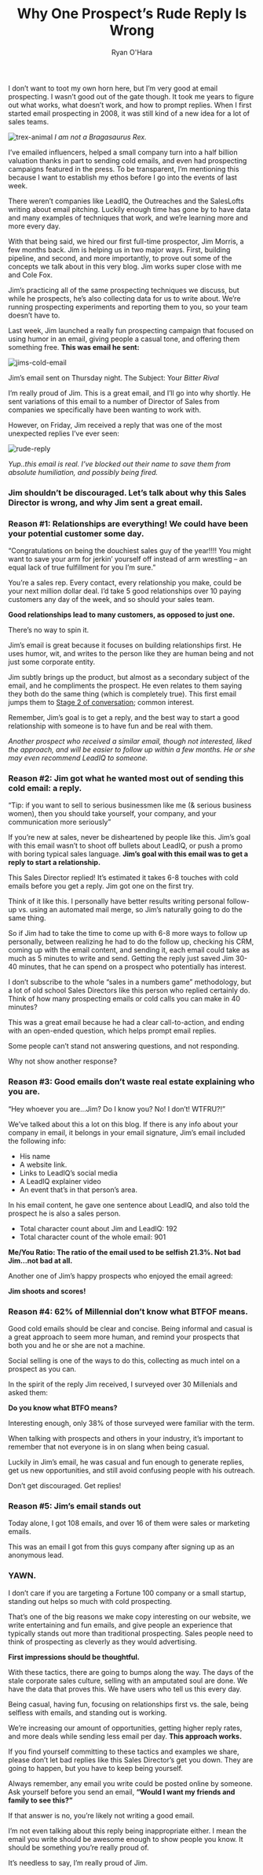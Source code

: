 ﻿---
layout: blog
title: Why One Prospect’s Rude Reply Is Wrong
description: One of my SDRs sent an entertaining cold email to generate opportunities. As many of you know, while we’re getting the wheels turning on LeadIQ, we’re actively prospecting using our own product to build our company. We believe that the best way to know what our customers are going through is do what they do everyday; send cold emails.
coverImage: /img/trex-animal.jpg
publishDate: Jul 19, 2016

author: Ryan O'Hara
authorProfile:  Ryan O'Hara has been an early employee at several startups helping them with marketing and prospecting tactics, including Dyn who was acquired by Oracle for $600+ million in 2016. He's had prospecting campaigns featured in Fortune, Mashable, and TheNextWeb. Ryan specializes in branding, business development, prospecting, and coaching people on how to make good digital first impressions. He also mentors two accelerators, The Iron Yard and The Alpha Loft, and hosts The Prospecting Podcast.
authorImage: /img/Ryan-OHara-Headshot.png
---

I don’t want to toot my own horn here, but I’m very good at email prospecting. I wasn’t good out of the gate though. It took me years to figure out what works, what doesn’t work, and how to prompt replies. When I first started email prospecting in 2008, it was still kind of a new idea for a lot of sales teams.

![trex-animal](/img/trex-animal.jpg) _I am not a Bragasaurus Rex._

I’ve emailed influencers, helped a small company turn into a half billion valuation thanks in part to sending cold emails, and even had prospecting campaigns featured in the press. To be transparent, I’m mentioning this because I want to establish my ethos before I go into the events of last week.

There weren’t companies like LeadIQ, the Outreaches and the SalesLofts writing about email pitching. Luckily enough time has gone by to have data and many examples of techniques that work, and we’re learning more and more every day.

With that being said, we hired our first full-time prospector, Jim Morris, a few months back. Jim is helping us in two major ways. First, building pipeline, and second, and more importantly, to prove out some of the concepts we talk about in this very blog. Jim works super close with me and Cole Fox.

Jim’s practicing all of the same prospecting techniques we discuss, but while he prospects, he’s also collecting data for us to write about. We’re running prospecting experiments and reporting them to you, so your team doesn’t have to.

Last week, Jim launched a really fun prospecting campaign that focused on using humor in an email, giving people a casual tone, and offering them something free. **This was email he sent:**

![jims-cold-email](/img/jims-cold-email.png)

Jim’s email sent on Thursday night. The Subject: Your _Bitter Rival_

I’m really proud of Jim. This is a great email, and I’ll go into why shortly. He sent variations of this email to a number of Director of Sales from companies we specifically have been wanting to work with.

However, on Friday, Jim received a reply that was one of the most unexpected replies I’ve ever seen:

![rude-reply](/img/rude-reply.png)

_Yup..this email is real. I’ve blocked out their name to save them from absolute humiliation, and possibly being fired._

### Jim shouldn’t be discouraged. Let’s talk about why this Sales Director is wrong, and why Jim sent a great email.

### Reason #1: Relationships are everything! We could have been your potential customer some day.

“Congratulations on being the douchiest sales guy of the year!!!! You might want to save your arm for jerkin’ yourself off instead of arm wrestling – an equal lack of true fulfillment for you I’m sure.”

You’re a sales rep. Every contact, every relationship you make, could be your next million dollar deal. I’d take 5 good relationships over 10 paying customers any day of the week, and so should your sales team.

**Good relationships lead to many customers, as opposed to just one.**

There’s no way to spin it.

Jim’s email is great because it focuses on building relationships first. He uses humor, wit, and writes to the person like they are human being and not just some corporate entity.

Jim subtly brings up the product, but almost as a secondary subject of the email, and he compliments the prospect. He even relates to them saying they both do the same thing (which is completely true). This first email jumps them to [Stage 2 of conversation](https://leadiq.io/learn/blog/2016/07/15/the-3-stages-of-conversation/); common interest.

Remember, Jim’s goal is to get a reply, and the best way to start a good relationship with someone is to have fun and be real with them.

_Another prospect who received a similar email, though not interested, liked the approach, and will be easier to follow up within a few months. He or she may even recommend LeadIQ to someone._

### Reason #2: Jim got what he wanted most out of sending this cold email: a reply.

“Tip: if you want to sell to serious businessmen like me (& serious business women), then you should take yourself, your company, and your communication more seriously”

If you’re new at sales, never be disheartened by people like this. Jim’s goal with this email wasn’t to shoot off bullets about LeadIQ, or push a promo with boring typical sales language. **Jim’s goal with this email was to get a reply to start a relationship.**

This Sales Director replied! It’s estimated it takes 6-8 touches with cold emails before you get a reply. Jim got one on the first try.

Think of it like this. I personally have better results writing personal follow-up vs. using an automated mail merge, so Jim’s naturally going to do the same thing.

So if Jim had to take the time to come up with 6-8 more ways to follow up personally, between realizing he had to do the follow up, checking his CRM, coming up with the email content, and sending it, each email could take as much as 5 minutes to write and send. Getting the reply just saved Jim 30-40 minutes, that he can spend on a prospect who potentially has interest.

I don’t subscribe to the whole “sales in a numbers game” methodology, but a lot of old school Sales Directors like this person who replied certainly do. Think of how many prospecting emails or cold calls you can make in 40 minutes?

This was a great email because he had a clear call-to-action, and ending with an open-ended question, which helps prompt email replies.

Some people can’t stand not answering questions, and not responding.

Why not show another response?

### Reason #3: Good emails don’t waste real estate explaining who you are.

“Hey whoever you are…Jim? Do I know you? No! I don’t! WTFRU?!”

We’ve talked about this a lot on this blog. If there is any info about your company in email, it belongs in your email signature, Jim’s email included the following info:

*   His name
*   A website link.
*   Links to LeadIQ’s social media
*   A LeadIQ explainer video
*   An event that’s in that person’s area.

In his email content, he gave one sentence about LeadIQ, and also told the prospect he is also a sales person.

*   Total character count about Jim and LeadIQ: 192
*   Total character count of the whole email: 901

**Me/You Ratio: The ratio of the email used to be selfish 21.3%. Not bad Jim…not bad at all.**

Another one of Jim’s happy prospects who enjoyed the email agreed:

**Jim shoots and scores!**

### Reason #4: 62% of Millennial don’t know what BTFOF means.

Good cold emails should be clear and concise. Being informal and casual is a great approach to seem more human, and remind your prospects that both you and he or she are not a machine.

Social selling is one of the ways to do this, collecting as much intel on a prospect as you can.

In the spirit of the reply Jim received, I surveyed over 30 Millenials and asked them:

**Do you know what BTFO means?**

Interesting enough, only 38% of those surveyed were familiar with the term.

When talking with prospects and others in your industry, it’s important to remember that not everyone is in on slang when being casual.

Luckily in Jim’s email, he was casual and fun enough to generate replies, get us new opportunities, and still avoid confusing people with his outreach.

Don’t get discouraged. Get replies!

### Reason #5: Jim’s email stands out

Today alone, I got 108 emails, and over 16 of them were sales or marketing emails.

This was an email I got from this guys company after signing up as an anonymous lead.

### YAWN.

I don’t care if you are targeting a Fortune 100 company or a small startup, standing out helps so much with cold prospecting.

That’s one of the big reasons we make copy interesting on our website, we write entertaining and fun emails, and give people an experience that typically stands out more than traditional prospecting. Sales people need to think of prospecting as cleverly as they would advertising.

**First impressions should be thoughtful.**

With these tactics, there are going to bumps along the way. The days of the stale corporate sales culture, selling with an amputated soul are done. We have the data that proves this. We have users who tell us this every day.

Being casual, having fun, focusing on relationships first vs. the sale, being selfless with emails, and standing out is working.

We’re increasing our amount of opportunities, getting higher reply rates, and more deals while sending less email per day. **This approach works.**

If you find yourself committing to these tactics and examples we share, please don’t let bad replies like this Sales Director’s get you down. They are going to happen, but you have to keep being yourself.

Always remember, any email you write could be posted online by someone. Ask yourself before you send an email, **“Would I want my friends and family to see this?”**

If that answer is no, you’re likely not writing a good email.

I’m not even talking about this reply being inappropriate either. I mean the email you write should be awesome enough to show people you know. It should be something you’re really proud of.

It’s needless to say, I’m really proud of Jim.